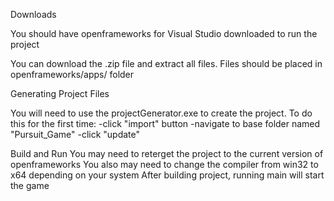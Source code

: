 Downloads

You should have openframeworks for Visual Studio downloaded to run the project

You can download the .zip file and extract all files. 
Files should be placed in openframeworks/apps/ folder

Generating Project Files

You will need to use the projectGenerator.exe to create the project.
To do this for the first time:
-click "import" button
-navigate to base folder named "Pursuit_Game"
-click "update"

Build and Run
You may need to reterget the project to the current version of openframeworks
You also may need to change the compiler from win32 to x64 depending on your system
After building project, running main will start the game

